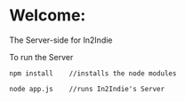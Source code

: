 Welcome:
========

The Server-side for In2Indie

To run the Server

    npm install    //installs the node modules 

    node app.js    //runs In2Indie's Server
